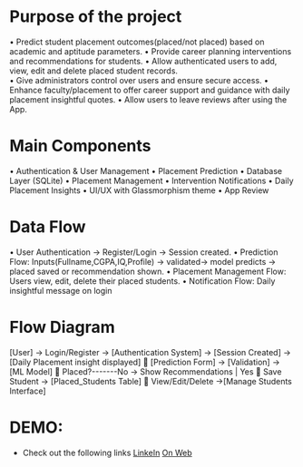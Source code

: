 # Purpose of the project 
• Predict student placement outcomes(placed/not placed) based on 
academic and aptitude parameters. 
• Provide career planning interventions and recommendations for 
students. 
• Allow authenticated users to add, view, edit and delete placed student 
records.  
• Give administrators control over users and ensure secure access. 
• Enhance faculty/placement to offer career support and guidance with 
daily placement insightful quotes. 
• Allow users to leave reviews after using the App. 

# Main Components 
• Authentication & User Management 
• Placement Prediction 
• Database Layer (SQLite) 
• Placement Management 
• Intervention Notifications 
• Daily Placement Insights 
•  UI/UX with Glassmorphism theme 
• App Review 

# Data Flow 
• User Authentication → Register/Login → Session created. 
• Prediction Flow: Inputs(Fullname,CGPA,IQ,Profile) → validated→ 
model predicts → placed saved or recommendation shown. 
• Placement Management Flow: Users view, edit, delete their placed 
students. 
• Notification Flow: Daily insightful message on login

# Flow Diagram 
[User] → Login/Register  → [Authentication System] → [Session Created] 
→ [Daily Placement insight displayed]  [Prediction Form] → [Validation] 
→ [ML Model]  Placed?-------No → Show Recommendations | Yes  Save 
Student → [Placed_Students Table]  View/Edit/Delete →[Manage 
Students Interface]  

# DEMO: 
- Check out the following links
[LinkeIn](https://www.linkedin.com/in/martin-chauke)
[On Web](https://student-placement-predictor-bsv2.onrender.com)
  

